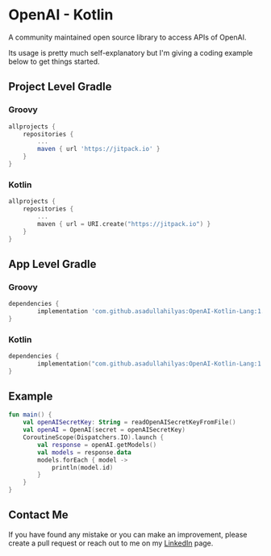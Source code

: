 # OpenAI - Kotlin

A community maintained open source library to access APIs of OpenAI.

Its usage is pretty much self-explanatory but I'm giving a coding example below to get things started.

## Project Level Gradle

### Groovy
``` Groovy
allprojects {
    repositories {
        ...
        maven { url 'https://jitpack.io' }
    }
}
```

### Kotlin
```` Kotlin
allprojects {
    repositories {
        ...
        maven { url = URI.create("https://jitpack.io") }
    }
}
````

## App Level Gradle

### Groovy
```` Groovy
dependencies {
        implementation 'com.github.asadullahilyas:OpenAI-Kotlin-Lang:1.0.0'
}
````

### Kotlin
``` Kotlin
dependencies {
        implementation("com.github.asadullahilyas:OpenAI-Kotlin-Lang:1.0.0")
}
```

## Example
``` Kotlin
fun main() {
    val openAISecretKey: String = readOpenAISecretKeyFromFile()
    val openAI = OpenAI(secret = openAISecretKey)
    CoroutineScope(Dispatchers.IO).launch {
        val response = openAI.getModels()
        val models = response.data
        models.forEach { model ->
            println(model.id)
        }
    }
}
```

## Contact Me
If you have found any mistake or you can make an improvement, please create a pull request
or reach out to me on my [LinkedIn](https://www.linkedin.com/in/asadullahilyas/) page.